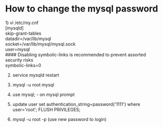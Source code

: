 How to change the mysql password
================================

<p>
1) vi /etc/my.cnf  <br />    
[mysqld]           <br /> 
skip-grant-tables  <br /> 
datadir=/var/lib/mysql  <br /> 
socket=/var/lib/mysql/mysql.sock  <br /> 
user=mysql   <br /> 
#### Disabling symbolic-links is recommended to prevent assorted security risks  <br />  
symbolic-links=0   <br /> 

2) service mysqld restart

3) mysql -u root mysql

4) use mysql;  - on mysql prompt

5) update user set authentication_string=password('1111') where user='root';
   FLUSH PRIVILEGES; 
   
6) mysql -u root -p (use new password to login)
</p>
